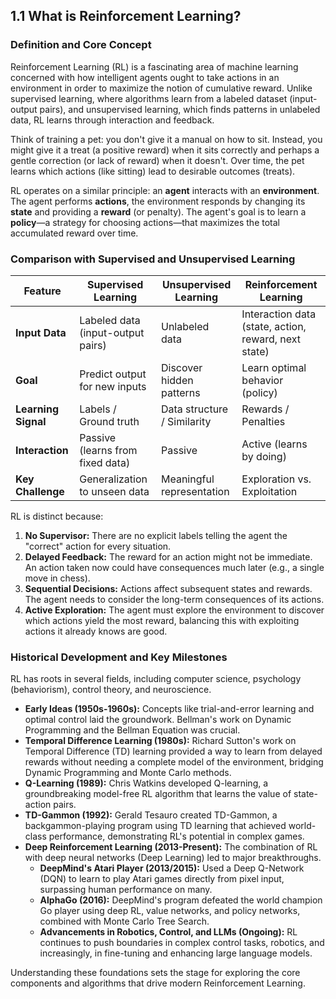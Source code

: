 ## 1.1 What is Reinforcement Learning?

### Definition and Core Concept

Reinforcement Learning (RL) is a fascinating area of machine learning concerned with how intelligent agents ought to take actions in an environment in order to maximize the notion of cumulative reward. Unlike supervised learning, where algorithms learn from a labeled dataset (input-output pairs), and unsupervised learning, which finds patterns in unlabeled data, RL learns through interaction and feedback.

Think of training a pet: you don't give it a manual on how to sit. Instead, you might give it a treat (a positive reward) when it sits correctly and perhaps a gentle correction (or lack of reward) when it doesn't. Over time, the pet learns which actions (like sitting) lead to desirable outcomes (treats).

RL operates on a similar principle: an **agent** interacts with an **environment**. The agent performs **actions**, the environment responds by changing its **state** and providing a **reward** (or penalty). The agent's goal is to learn a **policy**—a strategy for choosing actions—that maximizes the total accumulated reward over time.

### Comparison with Supervised and Unsupervised Learning

| Feature          | Supervised Learning                  | Unsupervised Learning        | Reinforcement Learning          |
|------------------|--------------------------------------|------------------------------|---------------------------------|
| **Input Data**   | Labeled data (input-output pairs)  | Unlabeled data             | Interaction data (state, action, reward, next state) |
| **Goal**         | Predict output for new inputs       | Discover hidden patterns     | Learn optimal behavior (policy) |
| **Learning Signal**| Labels / Ground truth              | Data structure / Similarity| Rewards / Penalties             |
| **Interaction**  | Passive (learns from fixed data)   | Passive                    | Active (learns by doing)        |
| **Key Challenge**| Generalization to unseen data       | Meaningful representation    | Exploration vs. Exploitation  |

RL is distinct because:
1.  **No Supervisor:** There are no explicit labels telling the agent the "correct" action for every situation.
2.  **Delayed Feedback:** The reward for an action might not be immediate. An action taken now could have consequences much later (e.g., a single move in chess).
3.  **Sequential Decisions:** Actions affect subsequent states and rewards. The agent needs to consider the long-term consequences of its actions.
4.  **Active Exploration:** The agent must explore the environment to discover which actions yield the most reward, balancing this with exploiting actions it already knows are good.

### Historical Development and Key Milestones

RL has roots in several fields, including computer science, psychology (behaviorism), control theory, and neuroscience.

*   **Early Ideas (1950s-1960s):** Concepts like trial-and-error learning and optimal control laid the groundwork. Bellman's work on Dynamic Programming and the Bellman Equation was crucial.
*   **Temporal Difference Learning (1980s):** Richard Sutton's work on Temporal Difference (TD) learning provided a way to learn from delayed rewards without needing a complete model of the environment, bridging Dynamic Programming and Monte Carlo methods.
*   **Q-Learning (1989):** Chris Watkins developed Q-learning, a groundbreaking model-free RL algorithm that learns the value of state-action pairs.
*   **TD-Gammon (1992):** Gerald Tesauro created TD-Gammon, a backgammon-playing program using TD learning that achieved world-class performance, demonstrating RL's potential in complex games.
*   **Deep Reinforcement Learning (2013-Present):** The combination of RL with deep neural networks (Deep Learning) led to major breakthroughs.
    *   **DeepMind's Atari Player (2013/2015):** Used a Deep Q-Network (DQN) to learn to play Atari games directly from pixel input, surpassing human performance on many.
    *   **AlphaGo (2016):** DeepMind's program defeated the world champion Go player using deep RL, value networks, and policy networks, combined with Monte Carlo Tree Search.
    *   **Advancements in Robotics, Control, and LLMs (Ongoing):** RL continues to push boundaries in complex control tasks, robotics, and increasingly, in fine-tuning and enhancing large language models.

Understanding these foundations sets the stage for exploring the core components and algorithms that drive modern Reinforcement Learning. 
